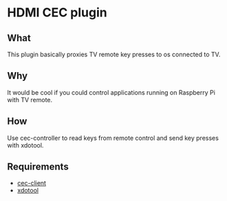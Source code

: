 # HDMI CEC plugin

## What

This plugin basically proxies TV remote key presses to os connected to TV.

## Why

It would be cool if you could control applications running on Raspberry Pi with TV remote.

## How

Use cec-controller to read keys from remote control and send key presses with xdotool.

## Requirements

- [cec-client](https://command-not-found.com/cec-client)
- [xdotool](https://command-not-found.com/xdotool)
